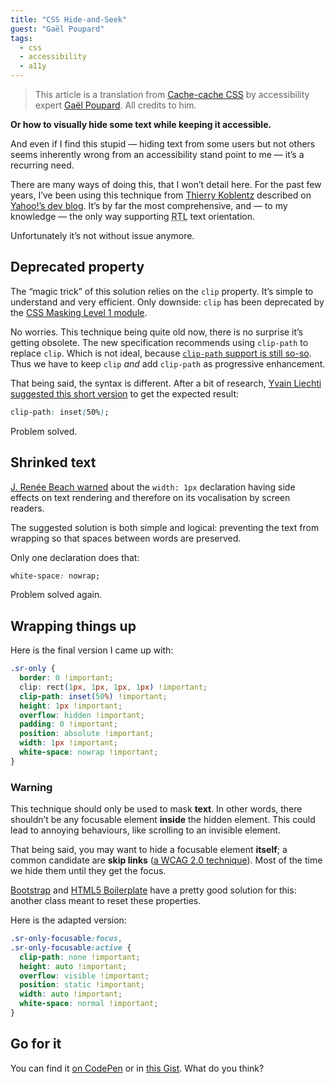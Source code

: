 ```yaml
---
title: "CSS Hide-and-Seek"
guest: "Gaël Poupard"
tags:
  - css
  - accessibility
  - a11y
---
```


> This article is a translation from [Cache-cache CSS](http://www.ffoodd.fr/cache-cache-css/) by accessibility expert [Gaël Poupard](https://twitter.com/ffoodd_fr). All credits to him.

**Or how to visually hide some text while keeping it accessible.**

And even if I find this stupid — hiding text from some users but not others seems inherently wrong from an accessibility stand point to me — it’s a recurring need.

There are many ways of doing this, that I won’t detail here. For the past few years, I’ve been using this technique from [Thierry Koblentz](https://twitter.com/thierrykoblentz) described on [Yahoo!’s dev blog](https://developer.yahoo.com/blogs/ydn/clip-hidden-content-better-accessibility-53456.html). It’s by far the most comprehensive, and — to my knowledge — the only way supporting <abbr title="Right To Left">RTL</abbr> text orientation.

Unfortunately it’s not without issue anymore.

## Deprecated property

The “magic trick” of this solution relies on the `clip` property. It’s simple to understand and very efficient. Only downside: `clip` has been deprecated by the [CSS Masking Level 1 module](https://www.w3.org/TR/css-masking-1/).

No worries. This technique being quite old now, there is no surprise it’s getting obsolete. The new specification recommends using `clip-path` to replace `clip`. Which is not ideal, because [`clip-path` support is still so-so](http://caniuse.com/#feat=css-clip-path). Thus we have to keep `clip` *and* add `clip-path` as progressive enhancement.

That being said, the syntax is different. After a bit of research, [Yvain Liechti suggested this short version](https://twitter.com/ryuran78/status/778943389819604992) to get the expected result:

```css
clip-path: inset(50%);
```

Problem solved.

## Shrinked text

[J. Renée Beach warned](https://medium.com/@jessebeach/beware-smushed-off-screen-accessible-text-5952a4c2cbfe) about the `width: 1px` declaration having side effects on text rendering and therefore on its vocalisation by screen readers. 

The suggested solution is both simple and logical: preventing the text from wrapping so that spaces between words are preserved.

Only one declaration does that:

```css
white-space: nowrap;
```

Problem solved again.

## Wrapping things up

Here is the final version I came up with:

```css  
.sr-only {
  border: 0 !important;
  clip: rect(1px, 1px, 1px, 1px) !important;
  clip-path: inset(50%) !important;
  height: 1px !important;
  overflow: hidden !important;
  padding: 0 !important;
  position: absolute !important;
  width: 1px !important;
  white-space: nowrap !important;
}
```

### Warning

This technique should only be used to mask **text**. In other words, there shouldn’t be any focusable element **inside** the hidden element. This could lead to annoying behaviours, like scrolling to an invisible element.

That being said, you may want to hide a focusable element **itself**; a common candidate are **skip links** ([a WCAG 2.0 technique](https://www.w3.org/TR/2013/NOTE-WCAG20-TECHS-20130905/G1)). Most of the time we hide them until they get the focus.

[Bootstrap](https://github.com/twbs/bootstrap/blob/cf5d94f6d5685c371dcb157af74a3c6b14ec8d8e/scss/mixins/_screen-reader.scss) and [HTML5 Boilerplate](https://github.com/h5bp/html5-boilerplate/blob/a2356c1cbfc560c2b140d4ab507c2a4fdc9f58f0/src/css/main.css#L119) have a pretty good solution for this: another class meant to reset these properties.

Here is the adapted version:

```css
.sr-only-focusable:focus,
.sr-only-focusable:active {
  clip-path: none !important;
  height: auto !important;
  overflow: visible !important;
  position: static !important;
  width: auto !important;
  white-space: normal !important;
}
```

## Go for it
  
You can find it [on CodePen](http://codepen.io/ffoodd/pen/gwKZyq?editors=1100#) or in [this Gist](https://gist.github.com/ffoodd/000b59f431e3e64e4ce1a24d5bb36034). What do you think?
